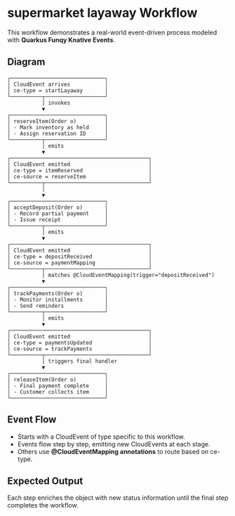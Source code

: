 # supermarket layaway Workflow

This workflow demonstrates a real-world event-driven process modeled with **Quarkus Funqy Knative Events**.

## Diagram
```
┌──────────────────────────────┐
│ CloudEvent arrives           │
│ ce-type = startLayaway       │
└──────────┬───────────────────┘
           │ invokes
           ▼
┌──────────────────────────────┐
│ reserveItem(Order o)         │
│ - Mark inventory as held     │
│ - Assign reservation ID      │
└──────────┬───────────────────┘
           │ emits
           ▼
┌────────────────────────────────────────────┐
│ CloudEvent emitted                         │
│ ce-type = itemReserved                     │
│ ce-source = reserveItem                    │
└──────────┬─────────────────────────────────┘
           │
           ▼
┌──────────────────────────────┐
│ acceptDeposit(Order o)       │
│ - Record partial payment     │
│ - Issue receipt              │
└──────────┬───────────────────┘
           │ emits
           ▼
┌────────────────────────────────────────────┐
│ CloudEvent emitted                         │
│ ce-type = depositReceived                  │
│ ce-source = paymentMapping                 │
└──────────┬─────────────────────────────────┘
           │ matches @CloudEventMapping(trigger="depositReceived")
           ▼
┌──────────────────────────────┐
│ trackPayments(Order o)       │
│ - Monitor installments       │
│ - Send reminders             │
└──────────┬───────────────────┘
           │ emits
           ▼
┌────────────────────────────────────────────┐
│ CloudEvent emitted                         │
│ ce-type = paymentsUpdated                  │
│ ce-source = trackPayments                  │
└──────────┬─────────────────────────────────┘
           │ triggers final handler
           ▼
┌──────────────────────────────┐
│ releaseItem(Order o)         │
│ - Final payment complete     │
│ - Customer collects item     │
└──────────────────────────────┘
```

## Event Flow
- Starts with a CloudEvent of type specific to this workflow.
- Events flow step by step, emitting new CloudEvents at each stage.
- Others use **@CloudEventMapping annotations** to route based on ce-type.

## Expected Output
Each step enriches the object with new status information until the final step completes the workflow.
